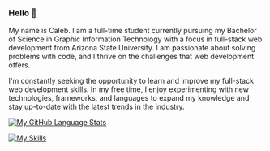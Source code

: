 ### Hello 👋<br>

My name is Caleb. I am a full-time student currently pursuing my Bachelor of Science in Graphic Information
Technology with a focus in full-stack web development from Arizona State University. 
I am passionate about solving problems with code, and I thrive on the challenges that web
development offers.<br>

I'm constantly seeking the opportunity to learn and improve my full-stack web development skills. In my free time, I enjoy experimenting with new technologies, frameworks, and languages to expand my knowledge and stay up-to-date with the latest trends in the industry. <br>

[![My GitHub Language Stats](https://github-readme-stats.vercel.app/api/top-langs/?username=caleblopez96&langs_count=5&theme=holi)]()

[![My Skills](https://skillicons.dev/icons?i=html,css,js,nodejs,mysql)](https://skillsicons.dev)
